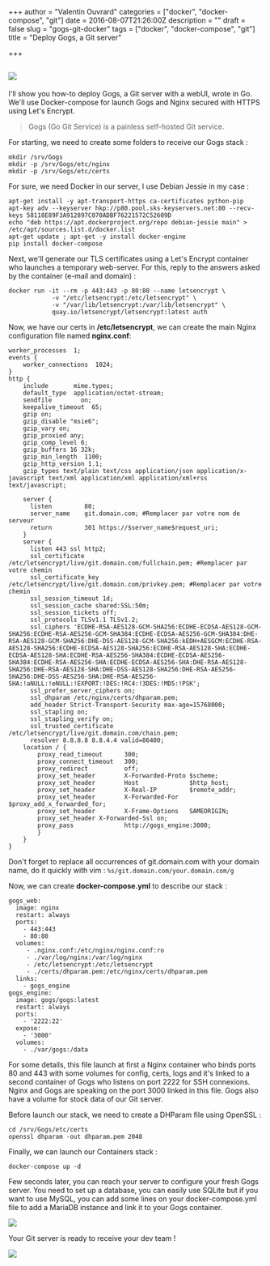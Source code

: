 +++
author = "Valentin Ouvrard"
categories = ["docker", "docker-compose", "git"]
date = 2016-08-07T21:26:00Z
description = ""
draft = false
slug = "gogs-git-docker"
tags = ["docker", "docker-compose", "git"]
title = "Deploy Gogs, a Git server"

+++


## ![](/content/images/2016/08/gogs-e1461040668891.png)

I'll show you how-to deploy Gogs, a Git server with a webUI, wrote in Go. We'll use Docker-compose for launch Gogs and Nginx secured with HTTPS using Let's Encrypt.
> Gogs (Go Git Service) is a painless self-hosted Git service.

For starting, we need to create some folders to receive our Gogs stack :
```language-bash
mkdir /srv/Gogs
mkdir -p /srv/Gogs/etc/nginx
mkdir -p /srv/Gogs/etc/certs
```
For sure, we need Docker in our server, I use Debian Jessie in my case :
```language-bash
apt-get install -y apt-transport-https ca-certificates python-pip
apt-key adv --keyserver hkp://p80.pool.sks-keyservers.net:80 --recv-keys 58118E89F3A912897C070ADBF76221572C52609D
echo "deb https://apt.dockerproject.org/repo debian-jessie main" > /etc/apt/sources.list.d/docker.list
apt-get update ; apt-get -y install docker-engine
pip install docker-compose
```
Next, we'll generate our TLS certificates using a Let's Encrypt container who launches a temporary web-server.
For this, reply to the answers asked by the container (e-mail and domain) :
```language-docker
docker run -it --rm -p 443:443 -p 80:80 --name letsencrypt \
            -v "/etc/letsencrypt:/etc/letsencrypt" \
            -v "/var/lib/letsencrypt:/var/lib/letsencrypt" \
            quay.io/letsencrypt/letsencrypt:latest auth
``` 
Now, we have our certs in **/etc/letsencrypt**, we can create the main Nginx configuration file named **nginx.conf**:
```language-nginx
worker_processes  1;
events {
    worker_connections  1024;
}
http {
    include       mime.types;
    default_type  application/octet-stream;
    sendfile        on;
    keepalive_timeout  65;
    gzip on;
    gzip_disable "msie6";  
    gzip_vary on;
    gzip_proxied any;
    gzip_comp_level 6;
    gzip_buffers 16 32k;
    gzip_min_length  1100;
    gzip_http_version 1.1;
    gzip_types text/plain text/css application/json application/x-javascript text/xml application/xml application/xml+rss text/javascript;
   
    server {
      listen         80;
      server_name    git.domain.com; #Remplacer par votre nom de serveur
      return         301 https://$server_name$request_uri;
    }
    server {
      listen 443 ssl http2;
      ssl_certificate /etc/letsencrypt/live/git.domain.com/fullchain.pem; #Remplacer par votre chemin
      ssl_certificate_key /etc/letsencrypt/live/git.domain.com/privkey.pem; #Remplacer par votre chemin
      ssl_session_timeout 1d;
      ssl_session_cache shared:SSL:50m;
      ssl_session_tickets off;
      ssl_protocols TLSv1.1 TLSv1.2;
      ssl_ciphers 'ECDHE-RSA-AES128-GCM-SHA256:ECDHE-ECDSA-AES128-GCM-SHA256:ECDHE-RSA-AES256-GCM-SHA384:ECDHE-ECDSA-AES256-GCM-SHA384:DHE-RSA-AES128-GCM-SHA256:DHE-DSS-AES128-GCM-SHA256:kEDH+AESGCM:ECDHE-RSA-AES128-SHA256:ECDHE-ECDSA-AES128-SHA256:ECDHE-RSA-AES128-SHA:ECDHE-ECDSA-AES128-SHA:ECDHE-RSA-AES256-SHA384:ECDHE-ECDSA-AES256-SHA384:ECDHE-RSA-AES256-SHA:ECDHE-ECDSA-AES256-SHA:DHE-RSA-AES128-SHA256:DHE-RSA-AES128-SHA:DHE-DSS-AES128-SHA256:DHE-RSA-AES256-SHA256:DHE-DSS-AES256-SHA:DHE-RSA-AES256-SHA:!aNULL:!eNULL:!EXPORT:!DES:!RC4:!3DES:!MD5:!PSK';
      ssl_prefer_server_ciphers on;
      ssl_dhparam /etc/nginx/certs/dhparam.pem;
      add_header Strict-Transport-Security max-age=15768000;
      ssl_stapling on;
      ssl_stapling_verify on;
      ssl_trusted_certificate /etc/letsencrypt/live/git.domain.com/chain.pem; 
      resolver 8.8.8.8 8.8.4.4 valid=86400;
    location / {
        proxy_read_timeout      300;
        proxy_connect_timeout   300;
        proxy_redirect          off;
        proxy_set_header        X-Forwarded-Proto $scheme;
        proxy_set_header        Host              $http_host;
        proxy_set_header        X-Real-IP         $remote_addr;
        proxy_set_header        X-Forwarded-For   $proxy_add_x_forwarded_for;
        proxy_set_header        X-Frame-Options   SAMEORIGIN;
        proxy_set_header X-Forwarded-Ssl on;
        proxy_pass              http://gogs_engine:3000;
        }
	}
} 
```
Don't forget to replace all occurrences of git.domain.com with your domain name, do it quickly with vim :
`%s/git.domain.com/your.domain.com/g`

Now, we can create **docker-compose.yml** to describe our stack :
```language-yaml
gogs_web:
  image: nginx
  restart: always
  ports:
    - 443:443
    - 80:80
  volumes:
     - .nginx.conf:/etc/nginx/nginx.conf:ro
     - ./var/log/nginx:/var/log/nginx
     - /etc/letsencrypt:/etc/letsencrypt
     - ./certs/dhparam.pem:/etc/nginx/certs/dhparam.pem
  links:
    - gogs_engine
gogs_engine:
  image: gogs/gogs:latest
  restart: always
  ports:
    - '2222:22'
  expose: 
    - '3000'
  volumes:
    - ./var/gogs:/data
```
For some details, this file launch at first a Nginx container who binds ports 80 and 443 with some volumes for config, certs, logs and it's linked to a second container of Gogs who listens on port 2222 for SSH connexions. Nginx and Gogs are speaking on the port 3000 linked in this file. Gogs also have a volume for stock data of our Git server.

Before launch our stack, we need to create a DHParam file using OpenSSL :
```language-bash
cd /srv/Gogs/etc/certs
openssl dhparam -out dhparam.pem 2048
```

Finally, we can launch our Containers stack :
```language-bash
docker-compose up -d 
```
Few seconds later, you can reach your server to configure your fresh Gogs server. 
You need to set up a database, you can easily use SQLite but if you want to use MySQL, you can add some lines on your docker-compose.yml file to add a MariaDB instance and link it to your Gogs container. 

![](/content/images/2016/08/gogs-config.png)

Your Git server is ready to receive your dev team !


![](/content/images/2016/08/gogs_interface-e1461042820636.png)

